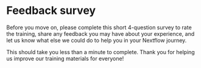 # Feedback survey

Before you move on, please complete this short 4-question survey to rate the training, share any feedback you may have about your experience, and let us know what else we could do to help you in your Nextflow journey.

This should take you less than a minute to complete. Thank you for helping us improve our training materials for everyone!

<div data-tf-live="01JWWGPWE0YEMVDGZ3T5NB3VHA"></div><script src="//embed.typeform.com/next/embed.js"></script>
